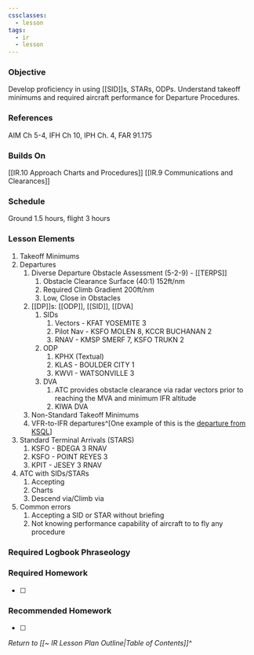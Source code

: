 ```yaml
---
cssclasses:
  - lesson
tags:
  - ir
  - lesson
---
```

### Objective
Develop proficiency in using [[SID]]s, STARs, ODPs. Understand takeoff minimums and required aircraft performance for Departure Procedures. 

### References
AIM Ch 5-4, IFH Ch 10, IPH Ch. 4, FAR 91.175 

### Builds On
[[IR.10 Approach Charts and Procedures]]
[[IR.9 Communications and Clearances]]

### Schedule
Ground 1.5 hours, flight 3 hours 

### Lesson Elements
1. Takeoff Minimums
2.  Departures
	1. Diverse Departure Obstacle Assessment (5-2-9) - [[TERPS]]
		1. Obstacle Clearance Surface (40:1) 152ft/nm
		2. Required Climb Gradient 200ft/nm
		3. Low, Close in Obstacles
	3. [[DP]]s: [[ODP]], [[SID]], [[DVA]
		1. SIDs
			1. Vectors - KFAT YOSEMITE 3
			2. Pilot Nav - KSFO MOLEN 8, KCCR BUCHANAN 2 
			3. RNAV - KMSP SMERF 7, KSFO TRUKN 2
		2. ODP
			1. KPHX (Textual)
			2. KLAS - BOULDER CITY 1
			3. KWVI - WATSONVILLE 3
		3. DVA
			1. ATC provides obstacle clearance via radar vectors prior to reaching the MVA and minimum IFR altitude
			2. KIWA DVA 
	4. Non-Standard Takeoff Minimums
	5. VFR-to-IFR departures^[One example of this is the [departure from KSQL](https://www.sancarlosairport.org/Departure-Guidance-030222.pdf)]
4. Standard Terminal Arrivals (STARS)  
	1. KSFO - BDEGA 3 RNAV
	2. KSFO - POINT REYES 3 
	3. KPIT - JESEY 3 RNAV
5. ATC with SIDs/STARs
	1. Accepting
	2. Charts
	3. Descend via/Climb via
6. Common errors 
	1. Accepting a SID or STAR without briefing
	2. Not knowing performance capability of aircraft to to fly any procedure

### Required Logbook Phraseology

### Required Homework
- [ ] 

### Recommended Homework
- [ ] 

*Return to [[~ IR Lesson Plan Outline|Table of Contents]]^*